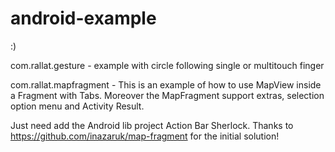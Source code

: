 android-example
===============
:)

com.rallat.gesture - example with circle following single or multitouch finger

com.rallat.mapfragment - This is an example of how to use MapView inside a Fragment with Tabs. Moreover the MapFragment support extras, selection option menu and Activity Result.

Just need add the Android lib project Action Bar Sherlock.
Thanks to https://github.com/inazaruk/map-fragment for the initial solution!
